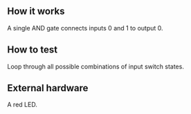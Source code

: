<!---

This file is used to generate your project datasheet. Please fill in the information below and delete any unused
sections.

You can also include images in this folder and reference them in the markdown. Each image must be less than
512 kb in size, and the combined size of all images must be less than 1 MB.
-->

## How it works

A single AND gate connects inputs 0 and 1 to output 0.

## How to test

Loop through all possible combinations of input switch states.

## External hardware

A red LED.
